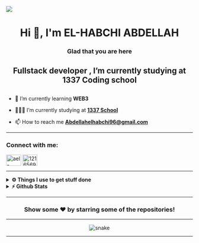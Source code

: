 <img src="/src/header_.png">

<h1 align="center">Hi 👋, I'm EL-HABCHI ABDELLAH</h1>


<div align="center">

### Glad that you are here 


<h2>Fullstack developer , I’m currently studying at 1337 Coding school<h2>
</div>



- 🌱 I’m currently learning **WEB3**

- 👨🏽‍💻 I’m currently studying at **[1337 School](https://1337.ma)**

- 📫 How to reach me **Abdellahelhabchi96@gmail.com**

---

<h3 align="left">Connect with me:</h3>
<p align="left">

<a href="https://www.linkedin.com/in/abdellah-elhabchi-6370b8194/" target="blank"><img align="center" src="https://raw.githubusercontent.com/rahuldkjain/github-profile-readme-generator/master/src/images/icons/Social/linked-in-alt.svg" alt="ael-habc" height="30" width="40" /></a>
<a href="https://stackoverflow.com/users/12165699" target="blank"><img align="center" src="https://raw.githubusercontent.com/rahuldkjain/github-profile-readme-generator/master/src/images/icons/Social/stack-overflow.svg" alt="12165699" height="30" width="40" /></a>
</p>


---


<details>
  <br />
  <summary><b>⚙️ Things I use to get stuff done</b></summary>
  	<ul>
  	    <li><b>OS:</b> ubuntu</li>
  	    <li><b>Browser: </b> Chrome </li>
	    <li><b>Terminal: </b> ZSH: Oh My Zsh (fino)</li>
	    <li><b>Code Editor:</b> VSCode - The best editor out there.</li>
	    <li><b>To Stay Updated:</b> Dev.to, Medium, Linkedin, Twitter and StackOverflow (-Don't tell anyone-).</li>
	</ul>	
</details>

<details>	
  <summary><b>⚡ Github Stats</b></summary>
  <br />
  <img height="180em" src="https://github-profile-summary-cards.vercel.app/api/cards/profile-details?username=ael-habc&theme=dracula" />
  <br/>
  <img height="180em" src="https://github-profile-summary-cards.vercel.app/api/cards/productive-time?username=ael-habcs&theme=dracula"/>
  <img height="180em" src="https://github-profile-summary-cards.vercel.app/api/cards/stats?username=ael-habc&theme=dracula"/>
  <img height="180em" src="https://github-profile-summary-cards.vercel.app/api/cards/repos-per-language?username=ael-habc&theme=dracula"/>
  <img height="180em" src="https://github-profile-summary-cards.vercel.app/api/cards/most-commit-language?username=ael-habc&theme=dracula"/>
</details>

---


<div align="center">

### Show some ❤️ by starring some of the repositories!

</div>

---

<p align="center">
   <img src="https://github.com/ael-habc/ael-habc/blob/output/github-contribution-grid-snake.svg" alt="snake">
</p>

---
<!--
**Ysrbolles/Ysrbolles** is a ✨ _special_ ✨ repository because its `README.md` (this file) appears on your GitHub profile.

Here are some ideas to get you started:

- 🔭 I’m currently I’m currently studying at on ...
- 🌱 I’m currently learning ...
- 👯 I’m looking to collaborate on ...
- 🤔 I’m looking for help with ...
- 💬 Ask me about ...
- 📫 How to reach me: ...
- 😄 Pronouns: ...
- ⚡ Fun fact: ...
-->
